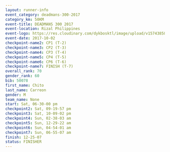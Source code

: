 ```yaml
---
layout: runner-info 
event_category: deadmans-300-2017 
category_km: 50KM 
event-title: DEADMANS 300 2017 
event-location: Rizal Philippines 
event-logo: https://res.cloudinary.com/dykbosktl/image/upload/v1574385898/Logo/2017-DM300-Logo_ljecaw.jpg 
event-date: 2017-10-02 
checkpoint-name2: CP1 (T-2) 
checkpoint-name3: CP2 (T-3) 
checkpoint-name4: CP3 (T-4) 
checkpoint-name5: CP4 (T-5) 
checkpoint-name6: CP6 (T-6) 
checkpoint-name7: FINISH (T-7) 
overall_rank: 70
gender_rank: 60
bib: 50078
first_name: Chito
last_name: Carreon
gender: M
team_name: None
start: Sat, 06-30-00 pm
checkpoint2: Sat, 09-19-57 pm
checkpoint3: Sat, 10-09-02 pm
checkpoint4: Sun, 02-38-03 am
checkpoint5: Sun, 12-29-22 am
checkpoint6: Sun, 04-54-01 am
checkpoint7: Sun, 06-55-07 am
finish: 12-25-07
status: FINISHER
---
```

